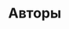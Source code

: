 <script setup>
import { VPTeamMembers } from 'vitepress/theme'

const telegramSvg = `<svg role="img" viewBox="0 0 24 24" xmlns="http://www.w3.org/2000/svg"><title>Telegram</title><path d="M11.944 0A12 12 0 0 0 0 12a12 12 0 0 0 12 12 12 12 0 0 0 12-12A12 12 0 0 0 12 0a12 12 0 0 0-.056 0zm4.962 7.224c.1-.002.321.023.465.14a.506.506 0 0 1 .171.325c.016.093.036.306.02.472-.18 1.898-.962 6.502-1.36 8.627-.168.9-.499 1.201-.82 1.23-.696.065-1.225-.46-1.9-.902-1.056-.693-1.653-1.124-2.678-1.8-1.185-.78-.417-1.21.258-1.91.177-.184 3.247-2.977 3.307-3.23.007-.032.014-.15-.056-.212s-.174-.041-.249-.024c-.106.024-1.793 1.14-5.061 3.345-.48.33-.913.49-1.302.48-.428-.008-1.252-.241-1.865-.44-.752-.245-1.349-.374-1.297-.789.027-.216.325-.437.893-.663 3.498-1.524 5.83-2.529 6.998-3.014 3.332-1.386 4.025-1.627 4.476-1.635z"/></svg>`

const members = [
  {
    avatar: 'https://avatars.githubusercontent.com/u/26873765',
    name: 'Max Foxie',
    title: 'виновник торжества',
    links: [
      { icon: 'github', link: 'https://github.com/altfoxie' },
      { icon: { svg: telegramSvg }, link: 'https://t.me/altfoxie' },
    ]
  },

  {
    avatar: 'https://avatars.githubusercontent.com/u/24701608',
    name: 'Gleb Gorokhov',
    title: 'сайт и логотип',
    links: [
      { icon: 'github', link: 'https://github.com/glebgorokhov' },
    ]
  },
]
</script>

# Авторы

<VPTeamMembers size="small" :members="members" />

